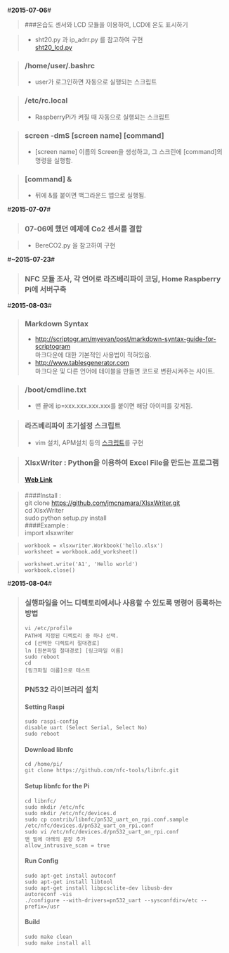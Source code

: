 #**2015-07-06**#

> ###온습도 센서와 LCD 모듈을 이용하여, LCD에 온도 표시하기

> - sht20.py 과 ip_adrr.py 를 참고하여 구현  
> [sht20_lcd.py](https://github.com/hello920922/mgpark_keti/blob/master/sht20_lcd.py "sht20_lcd.py")

> ### /home/user/.bashrc
> - user가 로그인하면 자동으로 실행되는 스크립트

> ### /etc/rc.local
> - RaspberryPi가 켜질 때 자동으로 실행되는 스크립트

> ### screen -dmS [screen name] [command]
> - [screen name] 이름의 Screen을 생성하고, 그 스크린에 [command]의 명령을 실행함.

> ### [command] &
> - 뒤에 &를 붙이면 백그라운드 앱으로 실행됨.


#**2015-07-07**#

> ### 07-06에 했던 예제에 Co2 센서를 결합

> - BereCO2.py 을 참고하여 구현


#**~2015-07-23**#

> ### NFC 모듈 조사, 각 언어로 라즈베리파이 코딩, Home Raspberry Pi에 서버구축

#**2015-08-03**#

> ### Markdown Syntax
> - http://scriptogr.am/myevan/post/markdown-syntax-guide-for-scriptogram  
>  마크다운에 대한 기본적인 사용법이 적혀있음.  
> - http://www.tablesgenerator.com  
>  마크다운 및 다른 언어에 테이블을 만들면 코드로 변환시켜주는 사이트.  

> ### /boot/cmdline.txt
> - 맨 끝에 ip=xxx.xxx.xxx.xxx를 붙이면 해당 아이피를 갖게됨.

> ### 라즈베리파이 초기설정 스크립트
> - vim 설치, APM설치 등의 [스크립트](https://github.com/hello920922/InitializeScript/)를 구현

> ### XlsxWriter : Python을 이용하여 Excel File을 만드는 프로그램
> #### [Web Link](https://xlsxwriter.readthedocs.org/#)  
  
> ####Install :  
>     git clone https://github.com/jmcnamara/XlsxWriter.git  
>     cd XlsxWriter  
>     sudo python setup.py install  
> ####Example :  
>     import xlsxwriter  
  
>     workbook = xlsxwriter.Workbook('hello.xlsx')  
>     worksheet = workbook.add_worksheet()  
  
>     worksheet.write('A1', 'Hello world')  
>     workbook.close()  

#**2015-08-04**#
> ### 실행파일을 어느 디렉토리에서나 사용할 수 있도록 명령어 등록하는 방법  
>     vi /etc/profile  
>     PATH에 지정된 디렉토리 중 하나 선택.  
>     cd [선택한 디렉토리 절대경로]  
>     ln [원본파일 절대경로] [링크파일 이름]  
>     sudo reboot  
>     cd  
>     [링크파일 이름]으로 테스트  
> ### PN532 라이브러리 설치  
> #### Setting Raspi
>     sudo raspi-config  
>     disable uart (Select Serial, Select No)  
>     sudo reboot  
> #### Download libnfc  
>     cd /home/pi/  
>     git clone https://github.com/nfc-tools/libnfc.git  
> #### Setup libnfc for the Pi  
>     cd libnfc/  
>     sudo mkdir /etc/nfc  
>     sudo mkdir /etc/nfc/devices.d  
>     sudo cp contrib/libnfc/pn532_uart_on_rpi.conf.sample /etc/nfc/devices.d/pn532_uart_on_rpi.conf  
>     sudo vi /etc/nfc/devices.d/pn532_uart_on_rpi.conf  
>     맨 밑에 아래의 문장 추가  
>     allow_intrusive_scan = true  
> #### Run Config  
>     sudo apt-get install autoconf  
>     sudo apt-get install libtool  
>     sudo apt-get install libpcsclite-dev libusb-dev  
>     autoreconf -vis  
>     ./configure --with-drivers=pn532_uart --sysconfdir=/etc --prefix=/usr  
> #### Build  
>     sudo make clean  
>     sudo make install all  
